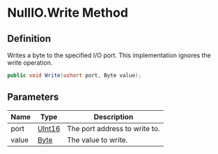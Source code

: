 # NullIO.Write Method
## Definition

Writes a byte to the specified I/O port. This implementation ignores the write operation.

```c#
public void Write(ushort port, Byte value);
```

## Parameters

| Name | Type | Description |
| ---- | ---- | ----------- |
| port | [UInt16](https://learn.microsoft.com/en-gb/dotnet/api/System.UInt16) | The port address to write to. |
| value | [Byte](https://learn.microsoft.com/en-gb/dotnet/api/System.Byte) | The value to write. |

